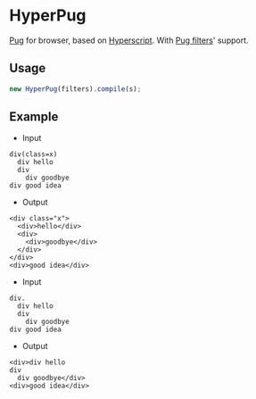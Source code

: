 # HyperPug

[Pug](https://pugjs.org) for browser, based on [Hyperscript](https://github.com/hyperhype/hyperscript). With [Pug filters](https://pugjs.org/language/filters.html)' support.

## Usage

```typescript
new HyperPug(filters).compile(s);
```

## Example

- Input

```
div(class=x)
  div hello
  div
    div goodbye
div good idea
```

- Output

```
<div class="x">
  <div>hello</div>
  <div>
    <div>goodbye</div>
  </div>
</div>
<div>good idea</div>
```

- Input

```
div.
  div hello
  div
    div goodbye
div good idea
```

- Output

```
<div>div hello
div
  div goodbye</div>
<div>good idea</div>
```
